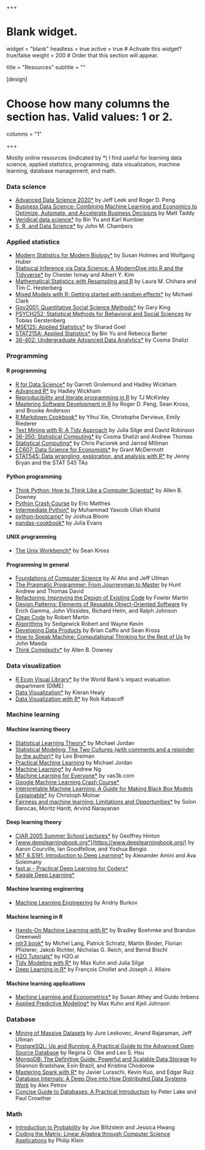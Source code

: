 +++
# Blank widget.
widget = "blank"
headless = true
active = true  # Activate this widget? true/false
weight = 200  # Order that this section will appear.

title = "Resources"
subtitle = ""

[design]
  # Choose how many columns the section has. Valid values: 1 or 2.
  columns = "1"

+++

Mostly online resources (indicated by *) I find useful for learning data science, applied statistics, programming, data visualization, machine learning, database management, and math. 

### Data science 

- [Advanced Data Science 2020*](http://jtleek.com/ads2020/) by Jeff Leek and Roger D. Peng 
- [Business Data Science: Combining Machine Learning and Economics to Optimize, Automate, and Accelerate Business Decisions](https://www.amazon.com/Business-Data-Science-Combining-Accelerate/dp/1260452778) by Matt Taddy 
- [Veridical data science*](https://bids.berkeley.edu/sites/default/files/2020-0213-yu-kumbier-veridical-data-science-plus-qnas.pdf) by Bin Yu and Karl Kumbier
- [S, R, and Data Science*](https://journal.r-project.org/archive/2020/RJ-2020-028/RJ-2020-028.pdf) by John M. Chambers 

### Applied statistics 

- [Modern Statistics for Modern Biology*](https://www.huber.embl.de/msmb/) by Susan Holmes and Wolfgang Huber
- [Statisical Inference via Data Science: A ModernDive into R and the Tidyverse*](https://moderndive.com/) by Chester Ismay and Albert Y. Kim
- [Mathematical Statistics with Resampling and R](https://www.amazon.com/Mathematical-Statistics-Resampling-Laura-Chihara/dp/1118029852) by Laura M. Chihara and Tim C. Hesterberg 
- [Mixed Models with R: Getting started with random effects*](https://m-clark.github.io/mixed-models-with-R/) by Michael Clark 
- [Gov2001: Quantitative Social Science Methods*](https://www.youtube.com/playlist?list=PL0n492lUg2sgSevEQ3bLilGbFph4l92gH) by Gary King 
- [PSYCH252: Statistical Methods for Behavioral and Social Sciences](https://psych252.github.io/psych252book/) by Tobias Gerstenberg
- [MSE125: Applied Statistics*](https://5harad.com/mse125/) by Sharad Goel 
- [STAT215A: Applied Statistics*](https://github.com/rlbarter/STAT-215A-Fall-2017) by Bin Yu and Rebecca Barter
- [36-402: Undergraduate Advanced Data Analytics*](http://www.stat.cmu.edu/~cshalizi/uADA/17/) by Cosma Shalizi 

### Programming 

#### R programming 

- [R for Data Science*](https://r4ds.had.co.nz/) by Garrett Grolemund and Hadley Wickham 
- [Advanced R*](https://adv-r.hadley.nz/) by Hadley Wickham 
- [Reproducibility and literate programming in R](https://exeter-data-analytics.github.io/LitProg/index.html) by TJ McKinley
- [Mastering Software Development in R](https://leanpub.com/msdr) by Roger D. Peng, Sean Kross, and Brooke Anderson
- [R Markdown Cookbook*](https://bookdown.org/yihui/rmarkdown-cookbook/) by Yihui Xie, Christophe Dervieux, Emily Riederer
- [Text Mining with R: A Tidy Approach](https://www.tidytextmining.com/) by Julia Silge and David Robinson
- [36-350: Statistical Computing*](http://www.stat.cmu.edu/~cshalizi/statcomp/14/) by Cosma Shalizi and Andrew Thomas
- [Statistical Computing*](https://statistics.berkeley.edu/computing/training/tutorials) by Chris Paciorek and Jarrod Millman
- [EC607: Data Science for Economists*](https://github.com/uo-ec607/lectures#data-science-for-economists) by Grant McDermott 
- [STAT545: Data wrangling, exploration, and analysis with R*](https://stat545.com/) by Jenny Bryan and the STAT 545 TAs

#### Python programming 

- [Think Python: How to Think Like a Computer Scientist*](http://www.greenteapress.com/thinkpython/html/) by Allen B. Downey
- [Python Crash Course](https://www.amazon.com/Python-Crash-Course-Hands-Project-Based/dp/1593276036) by Eric Matthes 
- [Intermediate Python*](https://book.pythontips.com/en/latest/index.html) by Muhammad Yasoob Ullah Khalid
- [python-bootcamp*](https://github.com/profjsb/python-bootcamp/tree/master/Lectures) by Joshua Bloom 
- [pandas-cookbook*](https://github.com/jvns/pandas-cookbook) by Julia Evans 

#### UNIX programming 

- [The Unix Workbench*](https://seankross.com/the-unix-workbench/) by Sean Kross

#### Programming in general 

- [Foundations of Computer Science](http://infolab.stanford.edu/~ullman/focs.html) by Al Aho and Jeff Ullman
- [The Pragmatic Programmer: From Journeyman to Master](https://www.amazon.com/gp/product/B003GCTQAE/ref=ppx_yo_dt_b_search_asin_title?ie=UTF8&psc=1) by Hunt Andrew and Thomas David 
- [Refactoring: Improving the Design of Existing Code](https://www.amazon.com/gp/product/B07LCM8RG2/ref=ppx_yo_dt_b_d_asin_title_o09?ie=UTF8&psc=1) by Fowler Martin
- [Design Patterns: Elements of Reusable Object-Oriented Software](https://www.amazon.com/Design-Patterns-Elements-Reusable-Object-Oriented/dp/0201633612) by Erich Gamma, John Vlissides, Richard Helm, and Ralph Johnson
- [Clean Code](https://www.amazon.com/Clean-Code-Handbook-Software-Craftsmanship/dp/0132350882/ref=pd_lpo_14_t_2/134-5386548-7071867?_encoding=UTF8&pd_rd_i=0132350882&pd_rd_r=fe997b88-1bf4-4f56-b7a1-2e1dc642545d&pd_rd_w=Kqtep&pd_rd_wg=JDFc9&pf_rd_p=7b36d496-f366-4631-94d3-61b87b52511b&pf_rd_r=3X94WM846DV6WY8J15AZ&psc=1&refRID=3X94WM846DV6WY8J15AZ) by Robert Martin
- [Algorithms](https://www.amazon.com/Algorithms-4th-Robert-Sedgewick-dp-032157351X/dp/032157351X/ref=mt_other?_encoding=UTF8&me=&qid=) by Sedgewick Robert and Wayne Kevin
- [Developing Data Products](https://leanpub.com/ddp) by Brian Caffo and Sean Kross
- [How to Speak Machine: Computational Thinking for the Rest of Us](https://www.amazon.com/dp/B07PCLSQ6K/ref=dp-kindle-redirect?_encoding=UTF8&btkr=1) by John Maeda 
- [Think Complexity*](http://greenteapress.com/complexity/thinkcomplexity.pdf) by Allen B. Downey

### Data visualization

- [R Econ Visual Library*](https://worldbank.github.io/r-econ-visual-library/) by the World Bank's impact evaluation department (DIME) 
- [Data Visualization*](https://socviz.co/) by Kieran Healy 
- [Data Visualization with R*](https://rkabacoff.github.io/datavis/) by Rob Kabacoff

### Machine learning 

#### Machine learning theory 

- [Statistical Learning Theory*](https://people.eecs.berkeley.edu/~jordan/courses/281B-spring04/) by Michael Jordan
- [Statistical Modeling: The Two Cultures (with comments and a rejoinder by the author)*](https://projecteuclid.org/euclid.ss/1009213726) by Leo Breiman
- [Practical Machine Learning](https://people.eecs.berkeley.edu/~jordan/courses/294-fall09/) by Michael Jordan
- [Machine Learning*](https://www.coursera.org/courses?query=machine%20learning%20andrew%20ng) by Andrew Ng
- [Machine Learning for Everyone*](https://vas3k.com/blog/machine_learning/) by vas3k.com
- [Google Machine Learning Crash Course*](https://developers.google.com/machine-learning/crash-course/)
- [Interpretable Machine Learning: A Guide for Making Black Box Models Explainable*](https://christophm.github.io/interpretable-ml-book/) by Christoph Molnar
- [Fairness and machine learning: Limitations and Opportunities*](https://fairmlbook.org/) by Solon Barocas, Moritz Hardt, Arvind Narayanan

#### Deep learning theory 

- [CIAR 2005 Summer School Lectures*](http://www.cs.toronto.edu/~hinton/sstut.html) by Geoffrey Hinton
- [www.deeplearningbook.org*](https://www.deeplearningbook.org/) by Aaron Courville, Ian Goodfellow, and Yoshua Bengio
- [MIT 6.S191: Introduction to Deep Learning*](http://introtodeeplearning.com/) by Alexander Amini and Ava Soleimany
- [fast.ai - Practical Deep Learning for Coders*](https://course.fast.ai/)
- [Kaggle Deep Learning*](https://www.kaggle.com/learn/deep-learning)

#### Machine learning enginerring 

- [Machine Learning Engineering](https://www.amazon.com/dp/B08HKSG5X8/ref=dp-kindle-redirect?_encoding=UTF8&btkr=1) by Andriy Burkov 

#### Machine learning in R

- [Hands-On Machine Learning with R*](https://bradleyboehmke.github.io/HOML/) by Bradley Boehmke and Brandon Greenwell
- [mlr3 book*](https://mlr3book.mlr-org.com/) by Michel Lang, Patrick Schratz, Martin Binder, Florian Pfisterer, Jakob Richter, Nicholas G. Reich, and Bernd Bischl
- [H2O Tutorials*](http://docs.h2o.ai/h2o-tutorials/latest-stable/index.html) by H2O.ai
- [Tidy Modeling with R*](https://www.tmwr.org/) by Max Kuhn and Julia Silge
- [Deep Learning in R*](https://www.manning.com/books/deep-learning-with-r) by François Chollet and Joseph J. Allaire

#### Machine learning applications 

- [Machine Learning and Econometrics*](https://www.aeaweb.org/conference/cont-ed/2018-webcasts) by Susan Athey and Guido Imbens
- [Applied Predictive Modeling*](http://appliedpredictivemodeling.com/) by Max Kuhn and Kjell Johnson

### Database 

- [Mining of Massive Datasets](http://www.mmds.org/) by Jure Leskovec, Anand Rajaraman, Jeff Ullman
- [PostgreSQL: Up and Running: A Practical Guide to the Advanced Open Source Database](https://www.amazon.com/gp/product/B076C4WLBP/ref=ppx_yo_dt_b_search_asin_title?ie=UTF8&psc=1) by Regina O. Obe and Leo S. Hsu
- [MongoDB: The Definitive Guide: Powerful and Scalable Data Storage](https://www.amazon.com/gp/product/B082J7DMBX/ref=ppx_yo_dt_b_d_asin_title_o03?ie=UTF8&psc=1) by Shannon Bradshaw, Eoin Brazil, and Kristina Chodorow 
- [Mastering Spark with R*](https://therinspark.com/) by Javier Luraschi, Kevin Kuo, and Edgar Ruiz
- [Database Internals: A Deep Dive into How Distributed Data Systems Work](https://www.amazon.com/Database-Internals-Deep-Distributed-Systems-ebook/dp/B07XW76VHZ/ref=sr_1_1?dchild=1&keywords=database&qid=1602085126&s=digital-text&sr=1-1) by Alex Petrov 
- [Concise Guide to Databases: A Practical Introduction](https://www.amazon.com/gp/product/B00GV38QL0/ref=ppx_yo_dt_b_d_asin_title_o04?ie=UTF8&psc=1) by Peter Lake and Paul Crowther

### Math

- [Introduction to Probability](https://drive.google.com/file/d/1VmkAAGOYCTORq1wxSQqy255qLJjTNvBI/view) by Joe Blitzstein and Jessica Hwang
- [Coding the Matrix: Linear Algebra through Computer Science Applications](https://www.amazon.com/Coding-Matrix-Algebra-Computer-Applications-ebook/dp/B00VSN9NHY/ref=msx_wsirn_v1_3/139-1288150-1994460?_encoding=UTF8&pd_rd_i=B00VSN9NHY&pd_rd_r=95c6bfb5-4fb6-4ac0-9e86-0dde2fd38ec7&pd_rd_w=7KG33&pd_rd_wg=4IUjX&pf_rd_p=77bfbfb0-a9eb-4e71-8d50-7ac5425f6fa1&pf_rd_r=V5PSVK5J3QEC09CPTB6T&psc=1&refRID=V5PSVK5J3QEC09CPTB6T) by Philip Klein 
